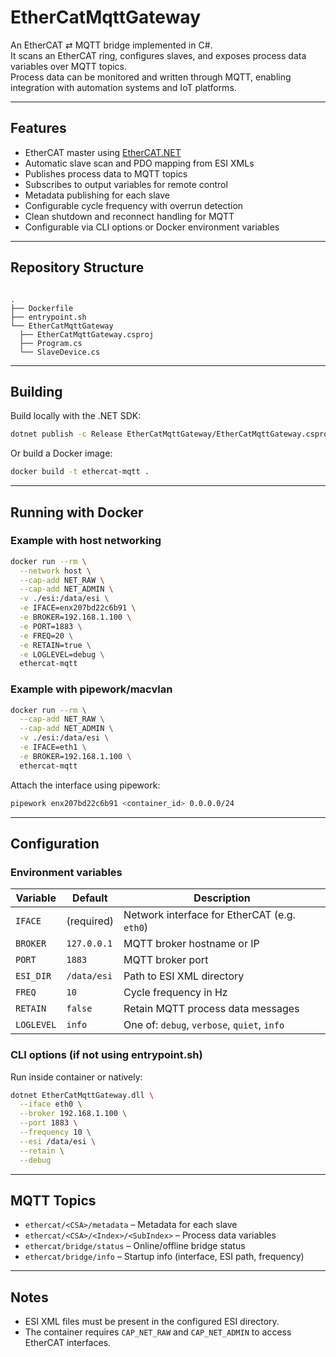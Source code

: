 # EtherCatMqttGateway

An EtherCAT ⇄ MQTT bridge implemented in C#.  
It scans an EtherCAT ring, configures slaves, and exposes process data variables over MQTT topics.  
Process data can be monitored and written through MQTT, enabling integration with automation systems and IoT platforms.

---

## Features

- EtherCAT master using [EtherCAT.NET](https://github.com/)  
- Automatic slave scan and PDO mapping from ESI XMLs  
- Publishes process data to MQTT topics  
- Subscribes to output variables for remote control  
- Metadata publishing for each slave  
- Configurable cycle frequency with overrun detection  
- Clean shutdown and reconnect handling for MQTT  
- Configurable via CLI options or Docker environment variables

---

## Repository Structure

```

.
├── Dockerfile
├── entrypoint.sh
└── EtherCatMqttGateway
  ├── EtherCatMqttGateway.csproj
  ├── Program.cs
  └── SlaveDevice.cs

````

---

## Building

Build locally with the .NET SDK:

```sh
dotnet publish -c Release EtherCatMqttGateway/EtherCatMqttGateway.csproj -o out
````

Or build a Docker image:

```sh
docker build -t ethercat-mqtt .
```

---

## Running with Docker

### Example with host networking

```sh
docker run --rm \
  --network host \
  --cap-add NET_RAW \
  --cap-add NET_ADMIN \
  -v ./esi:/data/esi \
  -e IFACE=enx207bd22c6b91 \
  -e BROKER=192.168.1.100 \
  -e PORT=1883 \
  -e FREQ=20 \
  -e RETAIN=true \
  -e LOGLEVEL=debug \
  ethercat-mqtt
```

### Example with pipework/macvlan

```sh
docker run --rm \
  --cap-add NET_RAW \
  --cap-add NET_ADMIN \
  -v ./esi:/data/esi \
  -e IFACE=eth1 \
  -e BROKER=192.168.1.100 \
  ethercat-mqtt
```

Attach the interface using pipework:

```sh
pipework enx207bd22c6b91 <container_id> 0.0.0.0/24
```

---

## Configuration

### Environment variables

| Variable   | Default     | Description                                  |
| ---------- | ----------- | -------------------------------------------- |
| `IFACE`    | (required)  | Network interface for EtherCAT (e.g. `eth0`) |
| `BROKER`   | `127.0.0.1` | MQTT broker hostname or IP                   |
| `PORT`     | `1883`      | MQTT broker port                             |
| `ESI_DIR`  | `/data/esi` | Path to ESI XML directory                    |
| `FREQ`     | `10`        | Cycle frequency in Hz                        |
| `RETAIN`   | `false`     | Retain MQTT process data messages            |
| `LOGLEVEL` | `info`      | One of: `debug`, `verbose`, `quiet`, `info`  |

### CLI options (if not using entrypoint.sh)

Run inside container or natively:

```sh
dotnet EtherCatMqttGateway.dll \
  --iface eth0 \
  --broker 192.168.1.100 \
  --port 1883 \
  --frequency 10 \
  --esi /data/esi \
  --retain \
  --debug
```

---

## MQTT Topics

* `ethercat/<CSA>/metadata` – Metadata for each slave
* `ethercat/<CSA>/<Index>/<SubIndex>` – Process data variables
* `ethercat/bridge/status` – Online/offline bridge status
* `ethercat/bridge/info` – Startup info (interface, ESI path, frequency)

---

## Notes

* ESI XML files must be present in the configured ESI directory.
* The container requires `CAP_NET_RAW` and `CAP_NET_ADMIN` to access EtherCAT interfaces.
